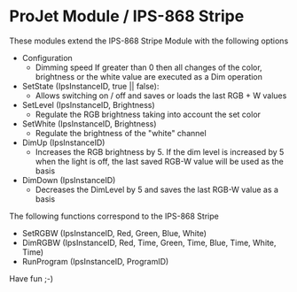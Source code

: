 # ProJet Module / IPS-868 Stripe

These modules extend the IPS-868 Stripe Module with the following options
- Configuration 
    - Dimming speed 	If greater than 0 then all changes of the color, brightness or the white value are executed as a Dim operation
- SetState (IpsInstanceID, true || false):
     - Allows switching on / off and saves or loads the last RGB + W values
- SetLevel (IpsInstanceID, Brightness)
     - Regulate the RGB brightness taking into account the set color
- SetWhite (IpsInstanceID, Brightness)
     - Regulate the brightness of the "white" channel
- DimUp (IpsInstanceID)
     - Increases the RGB brightness by 5. If the dim level is increased by 5 when the light is off, the last saved RGB-W value will be used as the basis
- DimDown (IpsInstanceID)
     - Decreases the DimLevel by 5 and saves the last RGB-W value as a basis

The following functions correspond to the IPS-868 Stripe
- SetRGBW (IpsInstanceID, Red, Green, Blue, White)
- DimRGBW (IpsInstanceID, Red, Time, Green, Time, Blue, Time, White, Time)
- RunProgram (IpsInstanceID, ProgramID)


Have fun ;-)